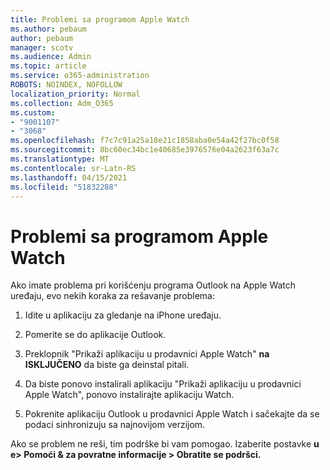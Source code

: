 ```yaml
---
title: Problemi sa programom Apple Watch
ms.author: pebaum
author: pebaum
manager: scotv
ms.audience: Admin
ms.topic: article
ms.service: o365-administration
ROBOTS: NOINDEX, NOFOLLOW
localization_priority: Normal
ms.collection: Adm_O365
ms.custom:
- "9001107"
- "3068"
ms.openlocfilehash: f7c7c91a25a18e21c1858aba0e54a42f27bc0f58
ms.sourcegitcommit: 8bc60ec34bc1e40685e3976576e04a2623f63a7c
ms.translationtype: MT
ms.contentlocale: sr-Latn-RS
ms.lasthandoff: 04/15/2021
ms.locfileid: "51832288"
---
```

# <a name="trouble-with-the-apple-watch"></a>Problemi sa programom Apple Watch

Ako imate problema pri korišćenju programa Outlook na Apple Watch uređaju, evo nekih koraka za rešavanje problema: 

1. Idite u aplikaciju za gledanje na iPhone uređaju.

2. Pomerite se do aplikacije Outlook.

3. Preklopnik "Prikaži aplikaciju u prodavnici Apple Watch" **na ISKLJUČENO** da biste ga deinstal pitali.

4. Da biste ponovo instalirali aplikaciju "Prikaži aplikaciju u prodavnici Apple Watch", ponovo instalirajte aplikaciju Watch. 

5. Pokrenite aplikaciju Outlook u prodavnici Apple Watch i sačekajte da se podaci sinhronizuju sa najnovijom verzijom. 

Ako se problem ne reši, tim podrške bi vam pomogao. Izaberite postavke **u e> Pomoći & za povratne informacije > Obratite se podršci.** 